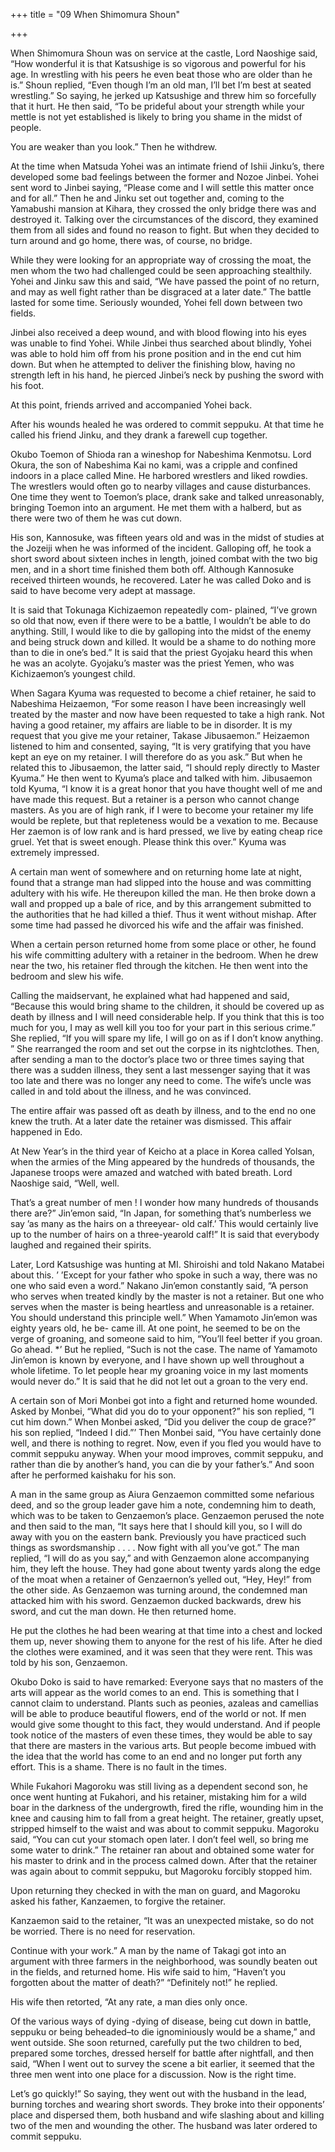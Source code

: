 +++
title = "09 When Shimomura Shoun"

+++

When Shimomura Shoun was on service at the castle, Lord Naoshige said, “How wonderful it is that Katsushige is so vigorous and powerful for his age. In wrestling with his peers he even beat those who are older than he is.” Shoun replied, “Even though I’m an old man, I’ll bet I’m best at seated wrestling.” So saying, he jerked up Katsushige and threw him so forcefully that it hurt. He then said, “To be prideful about your strength while your mettle is not yet established is likely to bring you shame in the midst of people.

You are weaker than you look.” Then he withdrew.

At the time when Matsuda Yohei was an intimate friend of Ishii Jinku’s, there developed some bad feelings between the former and Nozoe Jinbei. Yohei sent word to Jinbei saying, “Please come and I will settle this matter once and for all.” Then he and Jinku set out together and, coming to the Yamabushi mansion at Kihara, they crossed the only bridge there was and destroyed it. Talking over the circumstances of the discord, they examined them from all sides and found no reason to fight. But when they decided to turn around and go home, there was, of course, no bridge.

While they were looking for an appropriate way of crossing the moat, the men whom the two had challenged could be seen approaching stealthily. Yohei and Jinku saw this and said, “We have passed the point of no return, and may as well fight rather than be disgraced at a later date.” The battle lasted for some time. Seriously wounded, Yohei fell down between two fields.

Jinbei also received a deep wound, and with blood flowing into his eyes was unable to find Yohei. While Jinbei thus searched about blindly, Yohei was able to hold him off from his prone position and in the end cut him down. But when he attempted to deliver the finishing blow, having no strength left in his hand, he pierced Jinbei’s neck by pushing the sword with his foot.

At this point, friends arrived and accompanied Yohei back.

After his wounds healed he was ordered to commit seppuku. At that time he called his friend Jinku, and they drank a farewell cup together.

Okubo Toemon of Shioda ran a wineshop for Nabeshima Kenmotsu. Lord Okura, the son of Nabeshima Kai no kami, was a cripple and confined indoors in a place called Mine. He harbored wrestlers and liked rowdies. The wrestlers would often go to nearby villages and cause disturbances. One time they went to Toemon’s place, drank sake and talked unreasonably, bringing Toemon into an argument. He met them with a halberd, but as there were two of them he was cut down.

His son, Kannosuke, was fifteen years old and was in the midst of studies at the Jozeiji when he was informed of the incident. Galloping off, he took a short sword about sixteen inches in length, joined combat with the two big men, and in a short time finished them both off. Although Kannosuke received thirteen wounds, he recovered. Later he was called Doko and is said to have become very adept at massage.

It is said that Tokunaga Kichizaemon repeatedly com- plained, “I’ve grown so old that now, even if there were to be a battle, I wouldn’t be able to do anything. Still, I would like to die by galloping into the midst of the enemy and being struck down and killed. It would be a shame to do nothing more than to die in one’s bed.” It is said that the priest Gyojaku heard this when he was an acolyte. Gyojaku’s master was the priest Yemen, who was Kichizaemon’s youngest child.

When Sagara Kyuma was requested to become a chief retainer, he said to Nabeshima Heizaemon, “For some reason I have been increasingly well treated by the master and now have been requested to take a high rank. Not having a good retainer, my affairs are liable to be in disorder. It is my request that you give me your retainer, Takase Jibusaemon.” Heizaemon listened to him and consented, saying, “It is very gratifying that you have kept an eye on my retainer. I will therefore do as you ask.” But when he related this to Jibusaemon, the latter said, “I should reply directly to Master Kyuma.” He then went to Kyuma’s place and talked with him. Jibusaemon told Kyuma, “I know it is a great honor that you have thought well of me and have made this request. But a retainer is a person who cannot change masters. As you are of high rank, if I were to become your retainer my life would be replete, but that repleteness would be a vexation to me. Because Her zaemon is of low rank and is hard pressed, we live by eating cheap rice gruel. Yet that is sweet enough. Please think this over.” Kyuma was extremely impressed.

A certain man went of somewhere and on returning home late at night, found that a strange man had slipped into the house and was committing adultery with his wife. He thereupon killed the man. He then broke down a wall and propped up a bale of rice, and by this arrangement submitted to the authorities that he had killed a thief. Thus it went without mishap. After some time had passed he divorced his wife and the affair was finished.

When a certain person returned home from some place or other, he found his wife committing adultery with a retainer in the bedroom. When he drew near the two, his retainer fled through the kitchen. He then went into the bedroom and slew his wife.

Calling the maidservant, he explained what had happened and said, “Because this would bring shame to the children, it should be covered up as death by illness and I will need considerable help. If you think that this is too much for you, I may as well kill you too for your part in this serious crime.” She replied, “If you will spare my life, I will go on as if I don’t know anything. ” She rearranged the room and set out the corpse in its nightclothes. Then, after sending a man to the doctor’s place two or three times saying that there was a sudden illness, they sent a last messenger saying that it was too late and there was no longer any need to come. The wife’s uncle was called in and told about the illness, and he was convinced.

The entire affair was passed oft as death by illness, and to the end no one knew the truth. At a later date the retainer was dismissed. This affair happened in Edo.

At New Year’s in the third year of Keicho at a place in Korea called Yolsan, when the armies of the Ming appeared by the hundreds of thousands, the Japanese troops were amazed and watched with bated breath. Lord Naoshige said, “Well, well.

That’s a great number of men ! I wonder how many hundreds of thousands there are?” Jin’emon said, “In Japan, for something that’s numberless we say ’as many as the hairs on a threeyear- old calf.’ This would certainly live up to the number of hairs on a three-yearold calf!” It is said that everybody laughed and regained their spirits.

Later, Lord Katsushige was hunting at MI. Shiroishi and told Nakano Matabei about this. ’ ’Except for your father who spoke in such a way, there was no one who said even a word.” Nakano Jin’emon constantly said, “A person who serves when treated kindly by the master is not a retainer. But one who serves when the master is being heartless and unreasonable is a retainer. You should understand this principle well.” When Yamamoto Jin’emon was eighty years old, he be- came ill. At one point, he seemed to be on the verge of groaning, and someone said to him, “You’ll feel better if you groan. Go ahead. *’ But he replied, “Such is not the case. The name of Yamamoto Jin’emon is known by everyone, and I have shown up well throughout a whole lifetime. To let people hear my groaning voice in my last moments would never do.” It is said that he did not let out a groan to the very end.

A certain son of Mori Monbei got into a fight and returned home wounded. Asked by Monbei, “What did you do to your opponent?” his son replied, “I cut him down.” When Monbei asked, “Did you deliver the coup de grace?” his son replied, “Indeed I did.”’ Then Monbei said, “You have certainly done well, and there is nothing to regret. Now, even if you fled you would have to commit seppuku anyway. When your mood improves, commit seppuku, and rather than die by another’s hand, you can die by your father’s.” And soon after he performed kaishaku for his son.

A man in the same group as Aiura Genzaemon committed some nefarious deed, and so the group leader gave him a note, condemning him to death, which was to be taken to Genzaemon’s place. Genzaemon perused the note and then said to the man, “It says here that I should kill you, so I will do away with you on the eastern bank. Previously you have practiced such things as swordsmanship . . . . Now fight with all you’ve got.” The man replied, “I will do as you say,” and with Genzaemon alone accompanying him, they left the house. They had gone about twenty yards along the edge of the moat when a retainer of Genzaernon’s yelled out, “Hey, Hey!” from the other side. As Genzaemon was turning around, the condemned man attacked him with his sword. Genzaemon ducked backwards, drew his sword, and cut the man down. He then returned home.

He put the clothes he had been wearing at that time into a chest and locked them up, never showing them to anyone for the rest of his life. After he died the clothes were examined, and it was seen that they were rent. This was told by his son, Genzaemon.

Okubo Doko is said to have remarked: Everyone says that no masters of the arts will appear as the world comes to an end. This is something that I cannot claim to understand. Plants such as peonies, azaleas and camellias will be able to produce beautiful flowers, end of the world or not. If men would give some thought to this fact, they would understand. And if people took notice of the masters of even these times, they would be able to say that there are masters in the various arts. But people become imbued with the idea that the world has come to an end and no longer put forth any effort. This is a shame. There is no fault in the times.

While Fukahori Magoroku was still living as a dependent second son, he once went hunting at Fukahori, and his retainer, mistaking him for a wild boar in the darkness of the undergrowth, fired the rifle, wounding him in the knee and causing him to fall from a great height. The retainer, greatly upset, stripped himself to the waist and was about to commit seppuku. Magoroku said, “You can cut your stomach open later. I don’t feel well, so bring me some water to drink.” The retainer ran about and obtained some water for his master to drink and in the process calmed down. After that the retainer was again about to commit seppuku, but Magoroku forcibly stopped him.

Upon returning they checked in with the man on guard, and Magoroku asked his father, Kanzaemen, to forgive the retainer.

Kanzaemon said to the retainer, “It was an unexpected mistake, so do not be worried. There is no need for reservation.

Continue with your work.” A man by the name of Takagi got into an argument with three farmers in the neighborhood, was soundly beaten out in the fields, and returned home. His wife said to him, “Haven’t you forgotten about the matter of death?” “Definitely not!” he replied.

His wife then retorted, “At any rate, a man dies only once.

Of the various ways of dying -dying of disease, being cut down in battle, seppuku or being beheaded–to die ignominiously would be a shame,” and went outside. She soon returned, carefully put the two children to bed, prepared some torches, dressed herself for battle after nightfall, and then said, “When I went out to survey the scene a bit earlier, it seemed that the three men went into one place for a discussion. Now is the right time.

Let’s go quickly!” So saying, they went out with the husband in the lead, burning torches and wearing short swords. They broke into their opponents’ place and dispersed them, both husband and wife slashing about and killing two of the men and wounding the other. The husband was later ordered to commit seppuku.